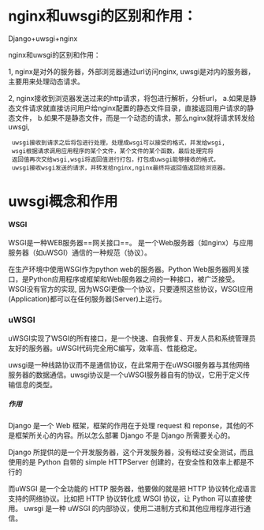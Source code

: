 # nginx和uwsgi的区别和作用：

Django+uwsgi+nginx

nginx和uwsgi的区别和作用：

1, nginx是对外的服务器，外部浏览器通过url访问nginx, uwsgi是对内的服务器，主要用来处理动态请求。

2, nginx接收到浏览器发送过来的http请求，将包进行解析，分析url， a.如果是静态文件请求就直接访问用户给nginx配置的静态文件目录，直接返回用户请求的静态文件， b.如果不是静态文件，而是一个动态的请求，那么nginx就将请求转发给uwsgi,

```
 uwsgi接收到请求之后将包进行处理，处理成wsgi可以接受的格式，并发给wsgi,
 wsgi根据请求调用应用程序的某个文件，某个文件的某个函数，最后处理完将
 返回值再次交给wsgi,wsgi将返回值进行打包，打包成uwsgi能够接收的格式，
 uwsgi接收wsgi发送的请求，并转发给nginx,nginx最终将返回值返回给浏览器。
```

# uwsgi概念和作用

#### WSGI

WSGI是一种WEB服务器==网关接口==。 是一个Web服务器（如nginx）与应用服务器（如uWSGI）通信的一种规范（协议）。

在生产环境中使用WSGI作为python web的服务器。Python Web服务器网关接口，是Python应用程序或框架和Web服务器之间的一种接口，被广泛接受。WSGI没有官方的实现, 因为WSGI更像一个协议，只要遵照这些协议，WSGI应用(Application)都可以在任何服务器(Server)上运行。

### uWSGI

uWSGI实现了WSGI的所有接口，是一个快速、自我修复、开发人员和系统管理员友好的服务器。uWSGI代码完全用C编写，效率高、性能稳定。

uwsgi是一种线路协议而不是通信协议，在此常用于在uWSGI服务器与其他网络服务器的数据通信。uwsgi协议是一个uWSGI服务器自有的协议，它用于定义传输信息的类型。

##### 作用

Django 是一个 Web 框架，框架的作用在于处理 request 和 reponse，其他的不是框架所关心的内容。所以怎么部署 Django 不是 Django 所需要关心的。

Django 所提供的是一个开发服务器，这个开发服务器，没有经过安全测试，而且使用的是 Python 自带的 simple HTTPServer 创建的，在安全性和效率上都是不行的

而uWSGI 是一个全功能的 HTTP 服务器，他要做的就是把 HTTP 协议转化成语言支持的网络协议。比如把 HTTP 协议转化成 WSGI 协议，让 Python 可以直接使用。 
uwsgi 是一种 uWSGI 的内部协议，使用二进制方式和其他应用程序进行通信。

